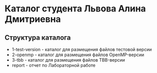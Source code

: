 # Каталог студента Львова Алина Дмитриевна

## Структура каталога

- 1-test-version - каталог для размещения файлов тестовой версии
- 2-openmp - каталог для размещения файлов OpenMP-версии
- 3-tbb - каталог для размещения файлов TBB-версии
- report - отчет по Лабораторной работе
